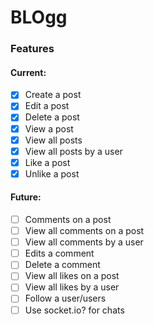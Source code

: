 # BLOgg
### Features
#### Current:
- [x] Create a post
- [x] Edit a post
- [x] Delete a post
- [x] View a post
- [x] View all posts
- [x] View all posts by a user
- [x] Like a post
- [x] Unlike a post
#### Future:
- [ ] Comments on a post
- [ ] View all comments on a post
- [ ] View all comments by a user
- [ ] Edits a comment
- [ ] Delete a comment
- [ ] View all likes on a post
- [ ] View all likes by a user
- [ ] Follow a user/users
- [ ] Use socket.io? for chats